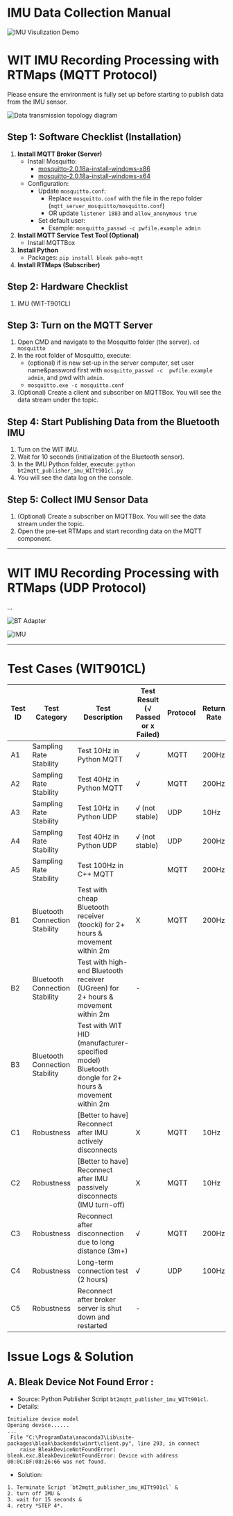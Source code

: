 # IMU Data Collection Manual

![IMU Visulization Demo](https://github.com/yyt1208732230/Zoe_IMUs/blob/main/20240610084013_IMU_headmovement.png "IMU Demo")

# WIT IMU Recording Processing with RTMaps (MQTT Protocol)

Please ensure the environment is fully set up before starting to publish data from the IMU sensor.

![Data transmission topology diagram](https://github.com/yyt1208732230/Zoe_IMUs/blob/main/WIT_BWT901CL/mqtt_server_mosquitto/MQTT.png "MQTT Topology")

## Step 1: Software Checklist (Installation)

1. **Install MQTT Broker (Server)**
   - Install Mosquitto:
     - [mosquitto-2.0.18a-install-windows-x86](https://mosquitto.org/files/binary/win64/mosquitto-2.0.18-install-windows-x64.exe)
     - [mosquitto-2.0.18a-install-windows-x64](https://mosquitto.org/files/binary/win32/mosquitto-2.0.18-install-windows-x86.exe)
   - Configuration:
     - Update `mosquitto.conf`:
       - Replace `mosquitto.conf` with the file in the repo folder (`mqtt_server_mosquitto/mosquitto.conf`)
       - OR update `listener 1883` and `allow_anonymous true`
     - Set default user:
       - Example: `mosquitto_passwd -c pwfile.example admin`
2. **Install MQTT Service Test Tool (Optional)**
   - Install MQTTBox
3. **Install Python**
   - Packages: `pip install bleak paho-mqtt`
4. **Install RTMaps (Subscriber)**

## Step 2: Hardware Checklist

1. IMU (WIT-T901CL)

## Step 3: Turn on the MQTT Server

1. Open CMD and navigate to the Mosquitto folder (the server).
   `cd mosquitto`
2. In the root folder of Mosquitto, execute:
   - (optional) if is new set-up in the server computer, set user name&password first with `mosquitto_passwd -c  pwfile.example admin`, and pwd with `admin`.
   - `mosquitto.exe -c mosquitto.conf`
3. (Optional) Create a client and subscriber on MQTTBox. You will see the data stream under the topic.

## Step 4: Start Publishing Data from the Bluetooth IMU

1. Turn on the WIT IMU.
2. Wait for 10 seconds (initialization of the Bluetooth sensor).
3. In the IMU Python folder, execute:
   `python bt2mqtt_publisher_imu_WITt901cl.py`
4. You will see the data log on the console.

## Step 5: Collect IMU Sensor Data

1. (Optional) Create a subscriber on MQTTBox. You will see the data stream under the topic.
2. Open the pre-set RTMaps and start recording data on the MQTT component.

---

# WIT IMU Recording Processing with RTMaps (UDP Protocol)

...

![BT Adapter](https://github.com/yyt1208732230/Zoe_IMUs/blob/main/WIT_BWT901CL/images/UGREEN%20Bluetooth%205.4%20Adapter.png "UGREEN BT Adapter")

![IMU](https://github.com/yyt1208732230/Zoe_IMUs/blob/main/WIT_BWT901CL/images/WIT-BTIMU.png "WIT_BWT901CL")

---

# Test Cases (WIT901CL)

| Test ID | Test Category                  | Test Description                                                                                     | Test Result (√ Passed or x Failed) | Protocol | Return Rate | Bandwith | Compilation language | Distance | Adapter |
| ------- | ------------------------------ | ---------------------------------------------------------------------------------------------------- | ----------------------------------- | -------- | ----------- | -------- | -------------------- | -------- | ------- |
| A1      | Sampling Rate Stability        | Test 10Hz in Python MQTT                                                                             | √                                  | MQTT     | 200Hz       | 256Hz    | Python               | ±3m     | UGREEN  |
| A2      | Sampling Rate Stability        | Test 40Hz in Python MQTT                                                                             | √                                  | MQTT     | 200Hz       | 256Hz    | Python               | ±3m     | UGREEN  |
| A3      | Sampling Rate Stability        | Test 10Hz in Python UDP                                                                              | √ (not stable)                     | UDP      | 10Hz        | 256Hz    | Python               | ±3m     | UGREEN  |
| A4      | Sampling Rate Stability        | Test 40Hz in Python UDP                                                                              | √ (not stable)                     | UDP      | 200Hz       | 256Hz    | Python               | ±3m     | UGREEN  |
| A5      | Sampling Rate Stability        | Test 100Hz in C++ MQTT                                                                               |                                     | MQTT     | 200Hz       | 20Hz     | C++                  | ±3m     | UGREEN  |
| B1      | Bluetooth Connection Stability | Test with cheap Bluetooth receiver (toocki) for 2+ hours & movement within 2m                        | X                                   | MQTT     | 200Hz       | 256Hz    | Python               | ±1m     | toocki  |
| B2      | Bluetooth Connection Stability | Test with high-end Bluetooth receiver (UGreen) for 2+ hours & movement within 2m                    | -                                   |          |             |          |                      |          |         |
| B3      | Bluetooth Connection Stability | Test with WIT HID (manufacturer-specified model) Bluetooth dongle for 2+ hours & movement within 2m |                                     |          |             |          |                      |          |         |
| C1      | Robustness                     | [Better to have] Reconnect after IMU actively disconnects                                            | X                                   | MQTT     | 10Hz        | 20Hz     | Python               | ±1m     | toocki  |
| C2      | Robustness                     | [Better to have] Reconnect after IMU passively disconnects (IMU turn-off)                            | X                                   | MQTT     | 10Hz        | 20Hz     | Python               | ±1m     | toocki  |
| C3      | Robustness                     | Reconnect after disconnection due to long distance (3m+)                                             | √                                  | MQTT     | 200Hz       | 256Hz    | Python               | ±4m     | UGREEN  |
| C4      | Robustness                     | Long-term connection test (2 hours)                                                                  | √                                  | UDP      | 100Hz       | 20Hz     | Python               | <20cm    | toocki  |
| C5      | Robustness                     | Reconnect after broker server is shut down and restarted                                             | -                                   |          |             |          |                      |          |         |

# Issue Logs & Solution

## A. Bleak Device Not Found Error :

- Source: Python Publisher Script `bt2mqtt_publisher_imu_WITt901cl`.
- Details:

```Found
Initialize device model
Opening device......
...
 File "C:\ProgramData\anaconda3\Lib\site-packages\bleak\backends\winrt\client.py", line 293, in connect
    raise BleakDeviceNotFoundError(
bleak.exc.BleakDeviceNotFoundError: Device with address 00:0C:BF:08:26:66 was not found.
```

- Solution:

```
1. Terminate Script `bt2mqtt_publisher_imu_WITt901cl` & 
2. turn off IMU & 
3. wait for 15 seconds & 
4. retry *STEP 4*.
```
